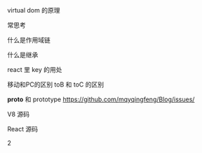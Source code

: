 virtual dom 的原理

常思考

什么是作用域链

什么是继承

react 里 key 的用处

移动和PC的区别    toB 和 toC 的区别

__proto__ 和 prototype https://github.com/mqyqingfeng/Blog/issues/

V8 源码 

React 源码

2
